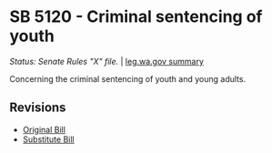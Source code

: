 # SB 5120 - Criminal sentencing of youth
*Status: Senate Rules "X" file.* | [leg.wa.gov summary](https://app.leg.wa.gov/billsummary?BillNumber=5120&Year=2021)

Concerning the criminal sentencing of youth and young adults.

## Revisions
* [Original Bill](1/)
* [Substitute Bill](S/)